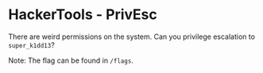 # HackerTools - PrivEsc

There are weird permissions on the system. Can you privilege escalation to `super_k1dd13`?

Note: The flag can be found in `/flags`.
